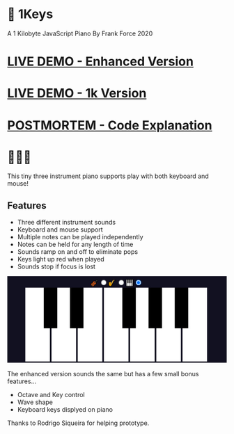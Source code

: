 # 🎹 1Keys
A 1 Kilobyte JavaScript Piano
By Frank Force 2020

# [LIVE DEMO - Enhanced Version](https://killedbyapixel.github.io/1Keys)
# [LIVE DEMO - 1k Version](https://killedbyapixel.github.io/1Keys/index.min.html)
# [POSTMORTEM - Code Explanation](https://frankforce.com/?p=7617)

# 🎹🎷🎻

This tiny three instrument piano supports play with both keyboard and mouse!

## Features

- Three different instrument sounds
- Keyboard and mouse support
- Multiple notes can be played independently
- Notes can be held for any length of time
- Sounds ramp on and off to eliminate pops
- Keys light up red when played
- Sounds stop if focus is lost

![Screenshot](/screen.jpg)

The enhanced version sounds the same but has a few small bonus features...
- Octave and Key control
- Wave shape
- Keyboard keys displyed on piano

Thanks to Rodrigo Siqueira for helping prototype.
